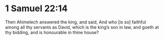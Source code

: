 # 1 Samuel 22:14

Then Ahimelech answered the king, and said, And who [is so] faithful among all thy servants as David, which is the king’s son in law, and goeth at thy bidding, and is honourable in thine house?